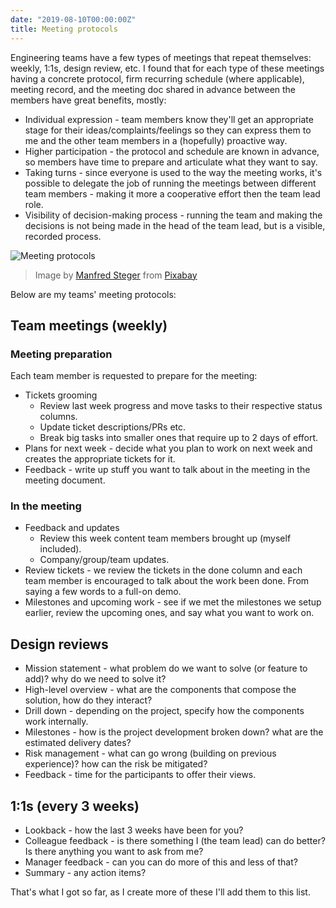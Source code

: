 ```yaml
---
date: "2019-08-10T00:00:00Z"
title: Meeting protocols
---
```


Engineering teams have a few types of meetings that repeat themselves: weekly, 1:1s, design review, etc. I found that for each type of these meetings having a concrete protocol, firm recurring schedule (where applicable), meeting record, and the meeting doc shared in advance between the members have great benefits, mostly:

* Individual expression - team members know they'll get an appropriate stage for their ideas/complaints/feelings so they can express them to me and the other team members in a (hopefully) proactive way.
* Higher participation - the protocol and schedule are known in advance, so members have time to prepare and articulate what they want to say.
* Taking turns - since everyone is used to the way the meeting works, it's possible to delegate the job of running the meetings between different team members - making it more a cooperative effort then the team lead role.
* Visibility of decision-making process - running the team and making the decisions is not being made in the head of the team lead, but is a visible, recorded process.

![Meeting protocols](/img/pixel-cells-3947913_640.png)

> Image by <a href="https://pixabay.com/users/manfredsteger-1848497/?utm_source=link-attribution&amp;utm_medium=referral&amp;utm_campaign=image&amp;utm_content=3947913">Manfred Steger</a> from <a href="https://pixabay.com/?utm_source=link-attribution&amp;utm_medium=referral&amp;utm_campaign=image&amp;utm_content=3947913">Pixabay</a>

Below are my teams' meeting protocols:

## Team meetings (weekly)

### Meeting preparation

Each team member is requested to prepare for the meeting:

* Tickets grooming
  * Review last week progress and move tasks to their respective status columns.
  * Update ticket descriptions/PRs etc.
  * Break big tasks into smaller ones that require up to 2 days of effort.
* Plans for next week - decide what you plan to work on next week and creates the appropriate tickets for it.
* Feedback - write up stuff you want to talk about in the meeting in the meeting document.

### In the meeting

* Feedback and updates
  * Review this week content team members brought up (myself included).
  * Company/group/team updates.
* Review tickets - we review the tickets in the done column and each team member is encouraged to talk about the work been done. From saying a few words to a full-on demo.
* Milestones and upcoming work - see if we met the milestones we setup earlier, review the upcoming ones, and say what you want to work on.

## Design reviews

* Mission statement - what problem do we want to solve (or feature to add)? why do we need to solve it?
* High-level overview - what are the components that compose the solution, how do they interact?
* Drill down - depending on the project, specify how the components work internally.
* Milestones - how is the project development broken down? what are the estimated delivery dates?
* Risk management - what can go wrong (building on previous experience)? how can the risk be mitigated?
* Feedback - time for the participants to offer their views.

## 1:1s (every 3 weeks)

* Lookback - how the last 3 weeks have been for you?
* Colleague feedback - is there something I (the team lead) can do better? Is there anything you want to ask from me?
* Manager feedback - can you can do more of this and less of that?
* Summary - any action items?

That's what I got so far, as I create more of these I'll add them to this list.
